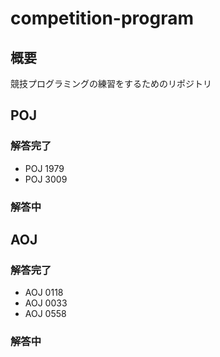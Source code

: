 # competition-program



## 概要



競技プログラミングの練習をするためのリポジトリ



## POJ



### 解答完了

 * POJ 1979
 * POJ 3009

### 解答中



## AOJ



### 解答完了

 * AOJ 0118
 * AOJ 0033
 * AOJ 0558

### 解答中
